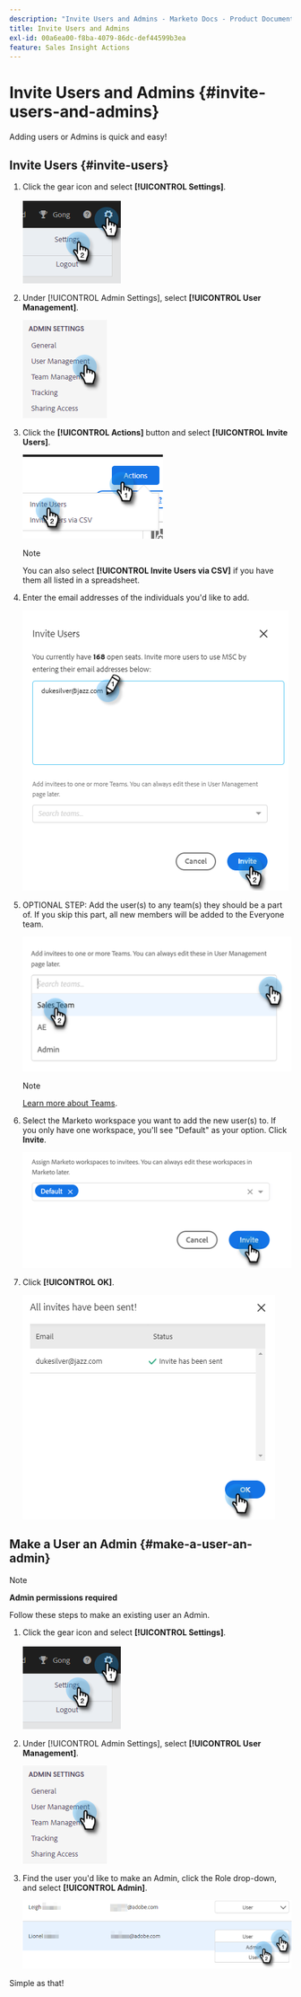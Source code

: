 ```yaml
---
description: "Invite Users and Admins - Marketo Docs - Product Documentation"
title: Invite Users and Admins
exl-id: 00a6ea00-f8ba-4079-86dc-def44599b3ea
feature: Sales Insight Actions
---
```

# Invite Users and Admins {#invite-users-and-admins}

Adding users or Admins is quick and easy!

## Invite Users {#invite-users}

1. Click the gear icon and select **[!UICONTROL Settings]**.

   ![](assets/invite-users-and-admins-1.png)

1. Under [!UICONTROL Admin Settings], select **[!UICONTROL User Management]**.

   ![](assets/invite-users-and-admins-2.png)

1. Click the **[!UICONTROL Actions]** button and select **[!UICONTROL Invite Users]**.

   ![](assets/invite-users-and-admins-3.png)

   >[!NOTE]
   >
   >You can also select **[!UICONTROL Invite Users via CSV]** if you have them all listed in a spreadsheet.

1. Enter the email addresses of the individuals you'd like to add.

   ![](assets/invite-users-and-admins-4.png)

1. OPTIONAL STEP: Add the user(s) to any team(s) they should be a part of. If you skip this part, all new members will be added to the Everyone team.

   ![](assets/invite-users-and-admins-5.png)

   >[!NOTE]
   >
   >[Learn more about Teams](/help/marketo/product-docs/marketo-sales-insight/actions/admin/creating-a-team.md).

1. Select the Marketo workspace you want to add the new user(s) to. If you only have one workspace, you'll see "Default" as your option. Click **Invite**.

   ![](assets/invite-users-and-admins-6.png)

1. Click **[!UICONTROL OK]**.

   ![](assets/invite-users-and-admins-7.png)

## Make a User an Admin {#make-a-user-an-admin}

>[!NOTE]
>
>**Admin permissions required**

Follow these steps to make an existing user an Admin.

1. Click the gear icon and select **[!UICONTROL Settings]**.

   ![](assets/invite-users-and-admins-8.png)

1. Under [!UICONTROL Admin Settings], select **[!UICONTROL User Management]**.

   ![](assets/invite-users-and-admins-9.png)

1. Find the user you'd like to make an Admin, click the Role drop-down, and select **[!UICONTROL Admin]**.

   ![](assets/invite-users-and-admins-10.png)

Simple as that!
